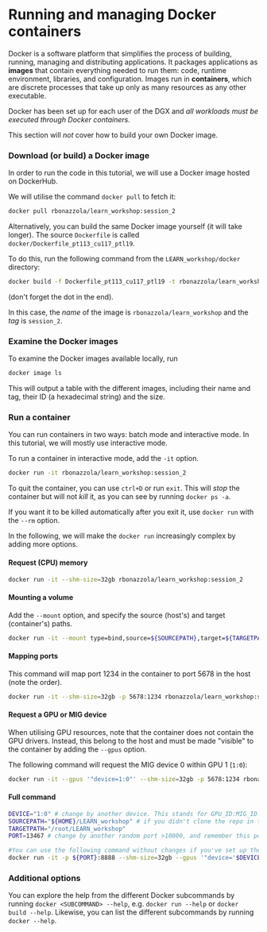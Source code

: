 # Running and managing Docker containers

Docker is a software platform that simplifies the process of building, running, managing and distributing applications. It packages applications as **images** that contain everything needed to run them: code, runtime environment, libraries, and configuration. Images run in **containers**, which are discrete processes that take up only as many resources as any other executable.

Docker has been set up for each user of the DGX and _all workloads must be executed through Docker containers._

This section will _not_ cover how to build your own Docker image.

### Download (or build) a Docker image
In order to run the code in this tutorial, we will use a Docker image hosted on DockerHub.

We will utilise the command `docker pull` to fetch it:

```bash
docker pull rbonazzola/learn_workshop:session_2
```

Alternatively, you can build the same Docker image yourself (it will take longer). The source `Dockerfile` is called `docker/Dockerfile_pt113_cu117_ptl19`.

To do this, run the following command from the `LEARN_workshop/docker` directory: 

```bash
docker build -f Dockerfile_pt113_cu117_ptl19 -t rbonazzola/learn_workshop:session_2 .
``` 

(don't forget the dot in the end).

In this case, the _name_ of the image is `rbonazzola/learn_workshop` and the _tag_ is `session_2`.

### Examine the Docker images
To examine the Docker images available locally, run

```bash
docker image ls
```

This will output a table with the different images, including their name and tag, their ID (a hexadecimal string) and the size.

### Run a container
You can run containers in two ways: batch mode and interactive mode. In this tutorial, we will mostly use interactive mode.

To run a container in interactive mode, add the `-it` option.
```bash
docker run -it rbonazzola/learn_workshop:session_2
```

To quit the container, you can use `ctrl+D` or run `exit`. This will _stop_ the container but will not _kill_ it, as you can see by running `docker ps -a`.

If you want it to be killed automatically after you exit it, use `docker run` with the `--rm` option.

In the following, we will make the `docker run` increasingly complex by adding more options.

#### Request (CPU) memory

```bash
docker run -it --shm-size=32gb rbonazzola/learn_workshop:session_2
```

#### Mounting a volume
Add the `--mount` option, and specify the source (host's) and target (container's) paths.

```bash
docker run -it --mount type=bind,source=${SOURCEPATH},target=${TARGETPATH} rbonazzola/learn_workshop:session_2
```

#### Mapping ports
This command will map port 1234 in the container to port 5678 in the host (note the order).

```bash
docker run -it --shm-size=32gb -p 5678:1234 rbonazzola/learn_workshop:session_2
```

#### Request a GPU or MIG device
When utilising GPU resources, note that the container does not contain the GPU drivers. Instead, this belong to the host and must be made "visible" to the container by adding the `--gpus` option.

The following command will request the MIG device 0 within GPU 1 (`1:0`):

```bash
docker run -it --gpus '"device=1:0"' --shm-size=32gb -p 5678:1234 rbonazzola/learn_workshop:session_2
```

#### Full command

```bash
DEVICE="1:0" # change by another device. This stands for GPU_ID:MIG_ID.
SOURCEPATH="${HOME}/LEARN_workshop" # if you didn't clone the repo in the home dir, change accordingly
TARGETPATH="/root/LEARN_workshop"
PORT=13467 # change by another random port >10000, and remember this port for the SSH tunneling

#You can use the following command without changes if you've set up the above variables
docker run -it -p ${PORT}:8888 --shm-size=32gb --gpus '"device='$DEVICE'"' --user root --mount type=bind,source=${SOURCEPATH},target=${TARGETPATH} rbonazzola/learn_workshop:session_2
```

### Additional options
You can explore the help from the different Docker subcommands by running `docker <SUBCOMMAND> --help`, e.g. `docker run --help` or `docker build --help`.
Likewise, you can list the different subcommands by running `docker --help`.
